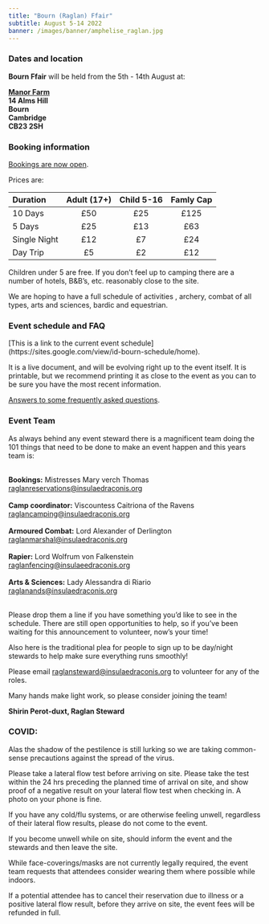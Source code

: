 ```yaml
---
title: "Bourn (Raglan) Ffair"
subtitle: August 5-14 2022
banner: /images/banner/amphelise_raglan.jpg
---
```


<h3>Dates and location</h3>
<b>Bourn Ffair</b> will be held from the 5th - 14th August at: 

<b><a href="http://manorfarmbourn.com">Manor Farm</a><br>
14 Alms Hill<br>
Bourn<br>
Cambridge<br>
CB23 2SH</b>

<h3>Booking information</h3>
<a href="https://forms.gle/71cbzLMKKDzH5XDM8">Bookings are now open</a>.

Prices are:

| Duration | Adult (17+) | Child 5-16 | Famly Cap |
| :------ | :------: | :------: | :------: |
| 10 Days | £50 | £25 | £125 |
| 5 Days | £25 | £13 | £63 |
| Single Night | £12 | £7 | £24 |
| Day Trip | £5 | £2 | £12 |

Children under 5 are free. If you don’t feel up to camping there are a number of hotels, B&B’s, etc. reasonably close to the site.

We are hoping to have a full schedule of activities , archery, combat of all types, arts and sciences, bardic and equestrian.

<h3>Event schedule and FAQ</h3>
[This is a link to the current event schedule](https://sites.google.com/view/id-bourn-schedule/home). 

It is a live document, and will be evolving right up to the event itself. It is printable, but we recommend printing it as close to the event as you can to be sure you have the most recent information.

[Answers to some frequently asked questions](https://docs.google.com/document/d/1j9Fmer8UQcbnuK3J0UsFPJ3bDB9abfMaFiXjprt8LDY).

<h3>Event Team</h3>
As always behind any event steward there is a magnificent team doing the 101 things that need to be done to make an event happen and this years team is:<br><br>

<b>Bookings:</b> Mistresses Mary verch Thomas<br>
[raglanreservations@insulaedraconis.org](mailto:raglanreservations@insulaedraconis.org)<br><br>
<b>Camp coordinator:</b> Viscountess Caitriona of the Ravens<br>
[raglancamping@insulaedraconis.org](mailto:raglancamping@insulaedraconis.org)<br><br>
<b>Armoured Combat:</b> Lord Alexander of Derlington<br>
[raglanmarshal@insulaedraconis.org](mailto:raglanmarshal@insulaedraconis.org)<br><br>
<b>Rapier:</b> Lord Wolfrum von Falkenstein<br>
[raglanfencing@insulaeedraconis.org](mailto:raglanfencing@insulaedraconis.org)<br><br>
<b>Arts & Sciences:</b> Lady Alessandra di Riario<br>
[raglanands@insulaedraconis.org](mailto:raglanaands@insulaedraconis.org)<br><br>

Please drop them a line if you have something you’d like to see in the schedule. There are still open opportunities to help, so if you’ve been waiting for this announcement to volunteer, now’s your time!

Also here is the traditional plea for people to sign up to be day/night stewards to help make sure everything runs smoothly! 

Please email [raglansteward@insulaedraconis.org](mailto:raglansteward@insuleadraconis.org) to volunteer for any of the roles.

Many hands make light work, so please consider joining the team!

<b>Shirin Perot-duxt, Raglan Steward</b>


<h3>COVID:</h3>
Alas the shadow of the pestilence is still lurking so we are taking common-sense precautions against the spread of the virus.

Please take a lateral flow test before arriving on site. Please take the test within the 24 hrs preceding the planned time of arrival on site, and show proof of a negative result on your lateral flow test when checking in. A photo on your phone is fine.

If you have any cold/flu systems, or are otherwise feeling unwell, regardless of their lateral flow results, please do not come to the event.

If you become unwell while on site, should inform the event and the stewards and then leave the site.

While face-coverings/masks are not currently legally required, the event team requests that attendees consider wearing them where possible while indoors.

If a potential attendee has to cancel their reservation due to illness or a positive lateral flow result, before they arrive on site,  the event fees will be refunded in full.


